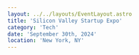 ```yaml
---
layout: ../../layouts/EventLayout.astro
title: 'Silicon Valley Startup Expo'
category: 'Tech'
date: 'September 30th, 2024'
location: 'New York, NY'
---
```

